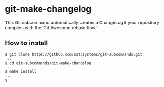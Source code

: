 # git-make-changelog

This Git subcommand automatically creates a ChangeLog if your repository complies with the `Git Awesome rebase flow'.

## How to install

```shell-session
$ git clone https://github.com/satosystems/git-subcommands.git
...
$ cd git-subcommands/git-make-changelog
...
$ make install
...
$
```
